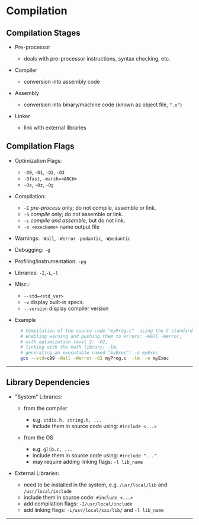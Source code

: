 # Compilation

## Compilation Stages

* Pre-processor
   - deals with pre-processor instructions, syntax checking, etc.

* Compiler
   - conversion into assembly code 

* Assembly
   - conversion into binary/machine code (known as object file, `".o"`)

* Linker
   - link with external libraries


## Compilation Flags

* Optimization Flags:
    - `-O0`, `-O1`, `-O2`, `-O3`
    - `-Ofast`, `-march=<ARCH>`
    - `-Os`, `-Oz`, `-Og`
  
* Compilation:
    - `-E` *pre-process* only; do not compile, assemble or link.
    - `-S` *compile* only; do not assemble or link.
    - `-c` *compile and assemble*, but do not link.
    - `-o <execName>` name output file
      
* Warnings:
    `-Wall`, `-Werror`
    `-pedantic`, `-Wpedantic`
* Debugging: `-g`
* Profiling/instrumentation: `-pg`
* Libraries: `-I`,`-L`,`-l`

* Misc.:
    - `--std=<std_ver>`  
    - `-v`  display built-in specs.
    - `--version`  display compiler version

* Example
  ```sh
    # Compilation of the source code "myProg.c"  using the C standard '99: --std=c99,
    # enabling warning and pushing them to errors: -Wall -Werror,
    # with optimization level 2: -O2,
    # linking with the math library: -lm,
    # generating an executable named "myExec": -o myExec
    gcc --std=c99 -Wall -Werror -O2 myProg.c  -lm  -o myExec
  ```

---

## Library Dependencies

  * "System" Libraries:
    - from the compiler
        - e.g. `stdio.h, string.h, ...`
        - include them in source code using: `#include <...>`

    - from the OS
        - e.g. `glib.c, ...`
        - include them in source code using: `#include "..."`
        - may require adding linking flags: `-l lib_name`


  * External Libraries:
    - need to be installed in the system, 
        e.g. `/usr/local/lib` and `/usr/local/include`
    - include them in source code:
        `#include <...>`
    - add compilation flags:
        `-I/usr/local/include`
    - add linking flags:
        `-L/usr/local/xxx/lib/` and `-l lib_name`

---
